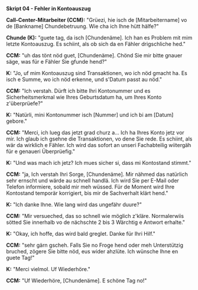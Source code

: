 **Skript 04 - Fehler in Kontoauszug**

**Call-Center-Mitarbeiter (CCM):** "Grüezi, hie isch de [Mitarbeitername] vo de [Bankname] Chundebetruung. Wie cha ich Ihne hütt hälfe?"

**Chunde (K):** "guete tag, da isch [Chundenäme]. Ich han es Problem mit mim letzte Kontoauszug. Es schiint, als ob sich da en Fähler drigschliche hed."

**CCM:** "uh das tönt nöd guet, [Chundenäme]. Chönd Sie mir bitte gnauer säge, was für e Fähler Sie gfunde hend?"

**K:** "Jo, uf mim Kontoauszug sind Transaktionen, wo ich nöd gmacht ha. Es isch e Summe, wo ich nöd erkenne, und s'Datum passt au nöd."

**CCM:** "Ich verstah. Dürft ich bitte Ihri Kontonummer und es Sicherheitsmerkmal wie Ihres Geburtsdatum ha, um Ihres Konto z'überprüefe?"

**K:** "Natürli, mini Kontonummer isch [Nummer] und ich bi am [Datum] gebore."

**CCM:** "Merci, ich lueg das jetzt grad churz a... Ich ha Ihres Konto jetz vor mir. Ich glaub ich gsehne die Transaktionen, vo dene Sie rede. Es schiint, als wär da wirklich e Fähler. Ich wird das sofort an unseri Fachabteilig wiitergäh für e genaueri Überprüefig."

**K:** "Und was mach ich jetz? Ich mues sicher si, dass mi Kontostand stimmt."

**CCM:** "ja, Ich verstah Ihri Sorge, [Chundenäme]. Mir nähmed das natürlich sehr ernscht und wärde au schnell handlä. Ich wird Sie per E-Mail oder Telefon informiere, sobald mir meh wüssed. Für de Moment wird Ihre Kontostand temporär korrigiert, bis mir de Sachverhalt klärt hend."

**K:** "Ich danke Ihne. Wie lang wird das ungefähr duure?"

**CCM:** "Mir versueched, das so schnell wie möglich z'kläre. Normalerwiis sötted Sie innerhalb vo de nächschte 2 bis 3 Wärchtig e Antwort erhalte."

**K:** "Okay, ich hoffe, das wird bald greglet. Danke für Ihri Hilf."

**CCM:** "sehr gärn gscheh. Falls Sie no Froge hend oder meh Unterstützig bruched, zögere Sie bitte nöd, eus wider ahzlüte. Ich wünsche Ihne en guete Tag!"

**K:** "Merci vielmol. Uf Wiederhöre."

**CCM:** "Uf Wiederhöre, [Chundenäme]. E schöne Tag no!"